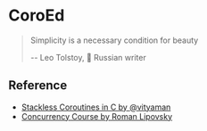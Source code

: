 # CoroEd

> Simplicity is a necessary condition for beauty
>
> -- Leo Tolstoy, 📖 Russian writer

## Reference

- [Stackless Coroutines in C by @vityaman](https://github.com/vityaman-edu/c-coroutines)
- [Concurrency Course by Roman Lipovsky](https://gitlab.com/Lipovsky/concurrency-course)
